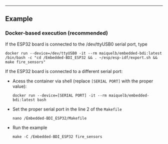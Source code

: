 ---
## Example

### Docker-based execution (recommended)
If the ESP32 board is connected to the /dev/ttyUSB0 serial port, type
```
docker run --device=/dev/ttyUSB0 -it --rm maiquelb/embedded-bdi:latest /bin/bash -c "cd /Embedded-BDI_ESP32 && . ~/esp/esp-idf/export.sh && make fire_sensors"
```

If the ESP32 board is connected to a different serial port:
- Acess the container via shell (replace `[SERIAL PORT]` with the proper value):
  ```
  docker run --device=[SERIAL PORT] -it --rm maiquelb/embedded-bdi:latest bash
  ```
- Set the proper serial port in the line 2 of the `Makefile`
  ```
  nano /Embedded-BDI_ESP32/Makefile
  ```
- Run the example
  ```
  make -C /Embedded-BDI_ESP32 fire_sensors
  ```
